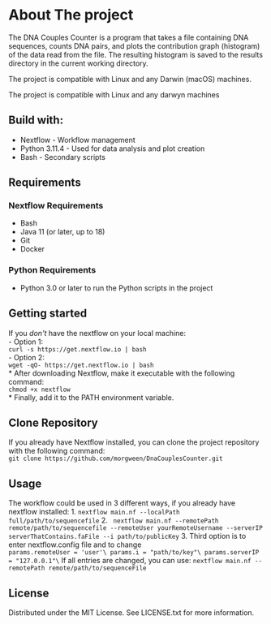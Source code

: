 # About The project
The DNA Couples Counter is a program that takes a file containing DNA sequences, counts DNA pairs, and plots the contribution graph (histogram) of the data read from the file. The resulting histogram is saved to the results directory in the current working directory.

The project is compatible with Linux and any Darwin (macOS) machines.



  The project is compatible with Linux and any darwyn machines
  ## Build with:
* Nextflow - Workflow management
* Python 3.11.4 - Used for data analysis and plot creation
* Bash - Secondary scripts
## Requirements
### Nextflow Requirements
* Bash
* Java 11 (or later, up to 18)
* Git
* Docker
 ### Python Requirements
 * Python 3.0 or later to run the Python scripts in the project

## Getting started
  If you *don't* have the nextflow on your local machine:\
      - Option 1:  
        ``` curl -s https://get.nextflow.io | bash ```\
      - Option 2:  
        ``` wget -qO- https://get.nextflow.io | bash ``` \
      * After downloading Nextflow, make it executable with the following command:\
        ```chmod +x nextflow```\
      * Finally, add it to the PATH environment variable.

## Clone Repository
  If you already have Nextflow installed, you can clone the project repository with the following command:\
      ```git clone https://github.com/morgween/DnaCouplesCounter.git```
      

## Usage
  The workflow could be used in 3 different ways, if you already have nextflow installed:
    1. ``` nextflow main.nf --localPath full/path/to/sequencefile ```
    2. ``` nextflow main.nf --remotePath remote/path/to/sequencefile --remoteUser yourRemoteUsername --serverIP serverThatContains.faFile --i path/to/publicKey```
    3. Third option is to enter nextflow.config file and to change\
        ```params.remoteUser = 'user'\
        params.i = "path/to/key"\
        params.serverIP = "127.0.0.1"\```
        If all entries are changed, you can use:
      ```nextflow main.nf --remotePath remote/path/to/sequenceFile```

## License
Distributed under the MIT License. See LICENSE.txt for more information.



